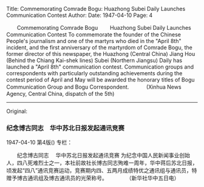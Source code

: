 Title: Commemorating Comrade Bogu: Huazhong Subei Daily Launches Communication Contest
Author:
Date: 1947-04-10
Page: 4

　　Commemorating Comrade Bogu
　　Huazhong Subei Daily Launches Communication Contest
    To commemorate the founder of the Chinese People's journalism and one of the martyrs who died in the "April 8th" incident, and the first anniversary of the martyrdom of Comrade Bogu, the former director of this newspaper, the Huazhong (Central China) Jiang Hou (Behind the Chiang Kai-shek lines) Subei (Northern Jiangsu) Daily has launched a "April 8th" communication contest. Communication groups and correspondents with particularly outstanding achievements during the contest period of April and May will be awarded the honorary titles of Bogu Communication Group and Bogu Correspondent.
　　　(Xinhua News Agency, Central China, dispatch of the 5th)



<hr /> 

Original: 


### 纪念博古同志　华中苏北日报发起通讯竞赛

1947-04-10
第4版()
专栏：

　　纪念博古同志
  　华中苏北日报发起通讯竞赛
    为纪念中国人民新闻事业创始人，四八死难烈士之一，本社前故社长博古同志殉难一周年，华中蒋后苏北日报，顷发起“四八”通讯竞赛运动，竞赛期内四、五两月成绩特优之通讯组与通讯员，特赠予博古通讯组及博古通讯员的光荣称号。
　　　          （新华社华中五日电）
